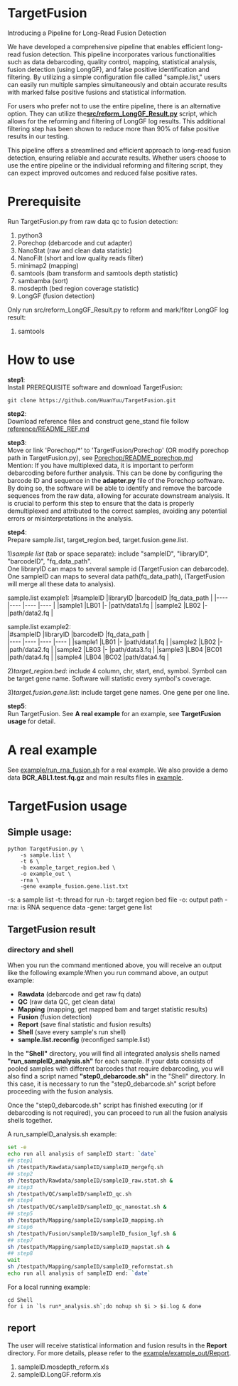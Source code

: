 # TargetFusion
Introducing a Pipeline for Long-Read Fusion Detection

We have developed a comprehensive pipeline that enables efficient long-read fusion detection. This pipeline incorporates various functionalities such as data debarcoding, quality control, mapping, statistical analysis, fusion detection (using LongGF), and false positive identification and filtering. By utilizing a simple configuration file called "sample.list," users can easily run multiple samples simultaneously and obtain accurate results with marked false positive fusions and statistical information.

For users who prefer not to use the entire pipeline, there is an alternative option. They can utilize the[**src/reform_LongGF_Result.py**](https://github.com/HuanYuu/TargetFusion/blob/main/src/reform_LongGF_Result.py) script, which allows for the reforming and filtering of LongGF log results. This additional filtering step has been shown to reduce more than 90% of false positive results in our testing.

This pipeline offers a streamlined and efficient approach to long-read fusion detection, ensuring reliable and accurate results. Whether users choose to use the entire pipeline or the individual reforming and filtering script, they can expect improved outcomes and reduced false positive rates.
  
# Prerequisite
Run TargetFusion.py from raw data qc to fusion detection:
1. python3
2. Porechop (debarcode and cut adapter)
3. NanoStat (raw and clean data statistic)
4. NanoFilt (short and low quality reads filter)
5. minimap2 (mapping)
6. samtools (bam transform and samtools depth statistic)
7. sambamba (sort)
8. mosdepth (bed region coverage statistic)
9. LongGF (fusion detection)
  
Only run src/reform_LongGF_Result.py to reform and mark/fiter LongGF log result:
1. samtools
  
# How to use
**step1**:  
Install PREREQUISITE software and download TargetFusion:  
```Download TargetFusion:
git clone https://github.com/HuanYuu/TargetFusion.git
```
  
**step2**:  
Download reference files and construct gene_stand file follow [reference/README_REF.md](https://github.com/HuanYuu/TargetFusion/blob/main/reference/README_REF.md)  
  
**step3**:  
Move or link 'Porechop/\*' to 'TargetFusion/Porechop' (OR modify porechop path in TargetFusion.py), see [Porechop/README_porechop.md](https://github.com/HuanYuu/TargetFusion/blob/main/Porechop/README_porechop.md)  
Mention: If you have multiplexed data, it is important to perform debarcoding before further analysis. This can be done by configuring the barcode ID and sequence in the **adapter.py** file of the Porechop software. By doing so, the software will be able to identify and remove the barcode sequences from the raw data, allowing for accurate downstream analysis. It is crucial to perform this step to ensure that the data is properly demultiplexed and attributed to the correct samples, avoiding any potential errors or misinterpretations in the analysis. 

**step4**:  
Prepare sample.list, target_region.bed, target.fusion.gene.list.  
  
1)*sample list* (tab or space separate): include "sampleID", "libraryID", "barcodeID", "fq_data_path".  
One libraryID can maps to several sample id (TargetFusion can debarcode).  
One sampleID can maps to several data path(fq_data_path), (TargetFusion will merge all these data to analysis).  
  
sample.list example1:
|#sampleID  |libraryID  |barcodeID  |fq_data_path  |
|----       |----       |----       |----          |
|sample1    |LB01       |-          |path/data1.fq |
|sample2    |LB02       |-          |path/data2.fq |

  sample.list example2:  
|#sampleID  |libraryID  |barcodeID  |fq_data_path  |  
|----       |----       |----       |----          |
|sample1    |LB01       |-          |path/data1.fq |
|sample2    |LB02       |-          |path/data2.fq |
|sample2    |LB03       |-          |path/data3.fq |
|sample3    |LB04       |BC01       |path/data4.fq |
|sample4    |LB04       |BC02       |path/data4.fq |
  
2)*target_region.bed*: include 4 column, chr, start, end, symbol. Symbol can be target gene name. Software will statistic every symbol's coverage.
  
3)*target.fusion.gene.list*: include target gene names. One gene per one line.  
  
**step5**:  
Run TargetFusion. See **A real example** for an example, see **TargetFusion usage** for detail.  
  
# A real example
See [example/run_rna_fusion.sh](https://github.com/HuanYuu/TargetFusion/blob/main/example/run_rna_fusion.sh) for a real example. We also provide a demo data **BCR_ABL1.test.fq.gz** and main results files in [example](https://github.com/HuanYuu/TargetFusion/blob/main/example).  

# TargetFusion usage
## Simple usage:  
```example:
python TargetFusion.py \
    -s sample.list \
    -t 6 \
    -b example_target_region.bed \
    -o example_out \
    -rna \
    -gene example_fusion.gene.list.txt
```
  
-s: a sample list 
-t: thread for run 
-b: target region bed file 
-o: output path 
-rna: is RNA sequence data 
-gene: target gene list 

## TargetFusion result
### directory and shell
When you run the command mentioned above, you will receive an output like the following example:When you run command above, an output example:  
* **Rawdata**  (debarcode and get raw fq data)  
* **QC**  (raw data QC, get clean data)  
* **Mapping**  (mapping, get mapped bam and target statistic results)  
* **Fusion**  (fusion detection)  
* **Report**  (save final statistic and fusion results)  
* **Shell**  (save every sample's run shell)  
* **sample.list.reconfig**  (reconfiged sample.list)  

In the **"Shell"** directory, you will find all integrated analysis shells named **"run_sampleID_analysis.sh"** for each sample. If your data consists of pooled samples with different barcodes that require debarcoding, you will also find a script named **"step0_debarcode.sh"** in the "Shell" directory. In this case, it is necessary to run the "step0_debarcode.sh" script before proceeding with the fusion analysis.

Once the "step0_debarcode.sh" script has finished executing (or if debarcoding is not required), you can proceed to run all the fusion analysis shells together.
  
A run_sampleID_analysis.sh example:  
```run_example_analysis.sh
set -e
echo run all analysis of sampleID start: `date`
## step1
sh /testpath/Rawdata/sampleID/sampleID_mergefq.sh
## step2
sh /testpath/Rawdata/sampleID/sampleID_raw.stat.sh &
## step3
sh /testpath/QC/sampleID/sampleID_qc.sh
## step4
sh /testpath/QC/sampleID/sampleID_qc_nanostat.sh &
## step5
sh /testpath/Mapping/sampleID/sampleID_mapping.sh
## step6
sh /testpath/Fusion/sampleID/sampleID_fusion_lgf.sh &
## step7
sh /testpath/Mapping/sampleID/sampleID_mapstat.sh &
## step8
wait
sh /testpath/Mapping/sampleID/sampleID_reformstat.sh
echo run all analysis of sampleID end: `date`
```
  
For a local running example:
```example
cd Shell
for i in `ls run*_analysis.sh`;do nohup sh $i > $i.log & done
```

## report
The user will receive statistical information and fusion results in the **Report** directory. For more details, please refer to the [example/example_out/Report](https://github.com/HuanYuu/TargetFusion/blob/main/example/example_out/Report).
1. sampleID.mosdepth_reform.xls
2. sampleID.LongGF.reform.xls
